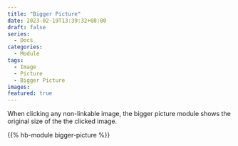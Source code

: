 ```yaml
---
title: "Bigger Picture"
date: 2023-02-19T13:39:32+08:00
draft: false
series:
  - Docs
categories:
  - Module
tags:
  - Image
  - Picture
  - Bigger Picture
images:
featured: true
---
```


When clicking any non-linkable image, the bigger picture module shows the original size of the the clicked image.

<!--more-->

{{% hb-module bigger-picture %}}
